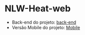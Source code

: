 # NLW-Heat-web
 

* Back-end do projeto: [back-end](https://github.com/VictorEmanuelLima/NLW-Heat-back-end)
* Versão Mobile do projeto: [Mobile](https://github.com/VictorEmanuelLima/NLW-Heat-Mobile)

